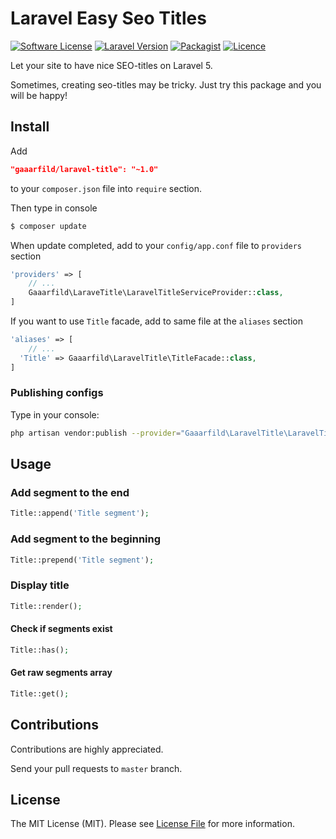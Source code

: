 # Laravel Easy Seo Titles

[![Software License](https://img.shields.io/badge/license-MIT-brightgreen.svg?style=flat-square)](LICENSE.md)
[![Laravel Version](https://img.shields.io/badge/laravel-5.1-orange.svg?style=flat-square)](http://laravel.com)
[![Packagist](https://img.shields.io/packagist/dt/gaaarfild/laravel-title.svg)]()
[![Licence](https://img.shields.io/packagist/l/gaaarfild/laravel-title.svg)](https://github.com/gaaarfild/laravel-title/blob/master/LICENSE)

Let your site to have nice SEO-titles on Laravel 5.

Sometimes, creating seo-titles may be tricky. Just try this package and you will be happy!

## Install

Add

``` JSON
"gaaarfild/laravel-title": "~1.0"
```

to your `composer.json` file into `require` section.

Then type in console

``` BASH
$ composer update
```

When update completed, add to your `config/app.conf` file to `providers` section

``` PHP
'providers' => [
    // ...
    Gaaarfild\LaraveTitle\LaravelTitleServiceProvider::class,
]
```

If you want to use `Title` facade, add to same file at the `aliases` section

``` PHP
'aliases' => [
    // ...
  'Title' => Gaaarfild\LaravelTitle\TitleFacade::class,
]
```

### Publishing configs

Type in your console:

``` bash
php artisan vendor:publish --provider="Gaaarfild\LaravelTitle\LaravelTitleServiceProvider" --tag=config
```

## Usage

### Add segment to the end

``` php
Title::append('Title segment');
```

### Add segment to the beginning

``` PHP
Title::prepend('Title segment');
```

### Display title

``` php
Title::render();
```

#### Check if segments exist

``` PHP
Title::has();
```

#### Get raw segments array

``` PHP
Title::get();
```

## Contributions

Contributions are highly appreciated.

Send your pull requests to `master` branch.


## License

The MIT License (MIT). Please see [License File](https://github.com/gaaarfild/laravel-title/blob/master/LICENSE) for more information.


